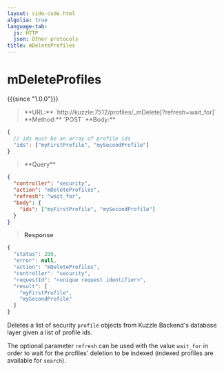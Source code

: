 ```yaml
---
layout: side-code.html
algolia: true
language-tab:
  js: HTTP
  json: Other protocols
title: mDeleteProfiles
---
```



# mDeleteProfiles

{{{since "1.0.0"}}}



<blockquote class="js">
<p>
**URL:** `http://kuzzle:7512/profiles/_mDelete[?refresh=wait_for]`  
**Method:** `POST`  
**Body:**
</p>
</blockquote>


```js
{
  // ids must be an array of profile ids
  "ids": ["myFirstProfile", "mySecondProfile"]
}
```

<blockquote class="json">
<p>
**Query**
</p>
</blockquote>

```json
{
  "controller": "security",
  "action": "mDeleteProfiles",
  "refresh": "wait_for",
  "body": {
    "ids": ["myFirstProfile", "mySecondProfile"]
  }
}
```

>**Response**

```javascript
{
  "status": 200,
  "error": null,
  "action": "mDeleteProfiles",
  "controller": "security",
  "requestId": "<unique request identifier>",
  "result": [
    "myFirstProfile",
    "mySecondProfile"
  ]
}
```

Deletes a list of security `profile` objects from Kuzzle Backend's database layer given a list of profile ids.

The optional parameter `refresh` can be used
with the value `wait_for` in order to wait for the profiles' deletion to be indexed (indexed profiles are available for `search`).
